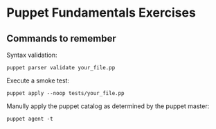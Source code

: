 # Puppet Fundamentals Exercises

## Commands to remember

Syntax validation:

    puppet parser validate your_file.pp

Execute a smoke test:

    puppet apply --noop tests/your_file.pp

Manully apply the puppet catalog as determined by the puppet master:

    puppet agent -t
